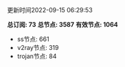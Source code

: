 更新时间2022-09-15 06:29:53

**总订阅: 73**
**总节点: 3587**
**有效节点: 1064**
- ss节点: 661
- v2ray节点: 319
- trojan节点: 84
